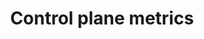 ---
type: docs
title: "Control plane metrics"
linkTitle: "Metrics"
weight: 200
description: "How to setup metrics for the Project Radius control plane"
categories: "How-To"
tags: ["metrics"]
---